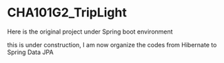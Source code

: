 # CHA101G2_TripLight
Here is the original project under Spring boot environment 

this is under construction, I am now organize the codes from Hibernate to Spring Data JPA

